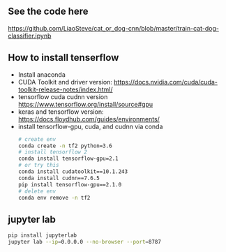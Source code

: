 ## See the code here
https://github.com/LiaoSteve/cat_or_dog-cnn/blob/master/train-cat-dog-classifier.ipynb
## How to install tenserflow
- Install anaconda
- CUDA Toolkit and driver version: https://docs.nvidia.com/cuda/cuda-toolkit-release-notes/index.html/
- tensorflow cuda cudnn version
https://www.tensorflow.org/install/source#gpu
- keras and tensorflow version: https://docs.floydhub.com/guides/environments/
- install tensorflow-gpu, cuda, and cudnn via conda
    ```bash  
    # create env
    conda create -n tf2 python=3.6
    # install tensorflow 2
    conda install tensorflow-gpu=2.1
    # or try this
    conda install cudatoolkit==10.1.243
    conda install cudnn==7.6.5        
    pip install tensorflow-gpu==2.1.0
    # delete env
    conda env remove -n tf2
    ```
## jupyter lab
```bash
pip install jupyterlab
jupyter lab --ip=0.0.0.0 --no-browser --port=8787
```
